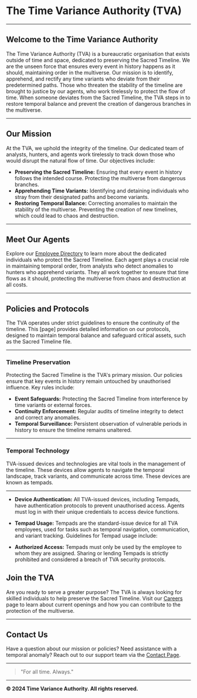 # **The Time Variance Authority (TVA)**

---

## **Welcome to the Time Variance Authority**

The Time Variance Authority (TVA) is a bureaucratic organisation that exists outside of time and space, dedicated to preserving the Sacred Timeline. We are the unseen force that ensures every event in history happens as it should, maintaining order in the multiverse. Our mission is to identify, apprehend, and rectify any time variants who deviate from their predetermined paths. Those who threaten the stability of the timeline are brought to justice by our agents, who work tirelessly to protect the flow of time. When someone deviates from the Sacred Timeline, the TVA steps in to restore temporal balance and prevent the creation of dangerous branches in the multiverse.

---

## **Our Mission**

At the TVA, we uphold the integrity of the timeline. Our dedicated team of analysts, hunters, and agents work tirelessly to track down those who would disrupt the natural flow of time. Our objectives include:

- **Preserving the Sacred Timeline:** Ensuring that every event in history follows the intended course. Protecting the multiverse from dangerous branches.
- **Apprehending Time Variants:** Identifying and detaining individuals who stray from their designated paths and become variants.
- **Restoring Temporal Balance:** Correcting anomalies to maintain the stability of the multiverse. Preventing the creation of new timelines, which could lead to chaos and destruction.

---

## **Meet Our Agents**

Explore our [Employee Directory](/docs/employees.md) to learn more about the dedicated individuals who protect the Sacred Timeline. Each agent plays a crucial role in maintaining temporal order, from analysts who detect anomalies to hunters who apprehend variants. They all work together to ensure that time flows as it should, protecting the multiverse from chaos and destruction at all costs.

---

## **Policies and Protocols**

The TVA operates under strict guidelines to ensure the continuity of the timeline. This [page] provides detailed information on our protocols, designed to maintain temporal balance and safeguard critical assets, such as the Sacred Timeline file.

---

### **Timeline Preservation**

Protecting the Sacred Timeline is the TVA's primary mission. Our policies ensure that key events in history remain untouched by unauthorised influence. Key rules include:

- **Event Safeguards:** Protecting the Sacred Timeline from interference by time variants or external forces.
- **Continuity Enforcement:** Regular audits of timeline integrity to detect and correct any anomalies.
- **Temporal Surveillance:** Persistent observation of vulnerable periods in history to ensure the timeline remains unaltered.

---

### **Temporal Technology**

TVA-issued devices and technologies are vital tools in the management of the timeline. These devices allow agents to navigate the temporal landscape, track variants, and communicate across time. These devices are known as tempads.

---

- **Device Authentication:** All TVA-issued devices, including Tempads, have authentication protocols to prevent unauthorised access. Agents must log in with their unique credentials to access device functions.

- **Tempad Usage:** Tempads are the standard-issue device for all TVA employees, used for tasks such as temporal navigation, communication, and variant tracking. Guidelines for Tempad usage include:

- **Authorized Access:** Tempads must only be used by the employee to whom they are assigned. Sharing or lending Tempads is strictly prohibited and considered a breach of TVA security protocols.

## **Join the TVA**

Are you ready to serve a greater purpose? The TVA is always looking for skilled individuals to help preserve the Sacred Timeline. Visit our [Careers](#) page to learn about current openings and how you can contribute to the protection of the multiverse.

---

## **Contact Us**

Have a question about our mission or policies? Need assistance with a temporal anomaly? Reach out to our support team via the [Contact Page](#).

---

> "For all time. Always."

---

**© 2024 Time Variance Authority. All rights reserved.**